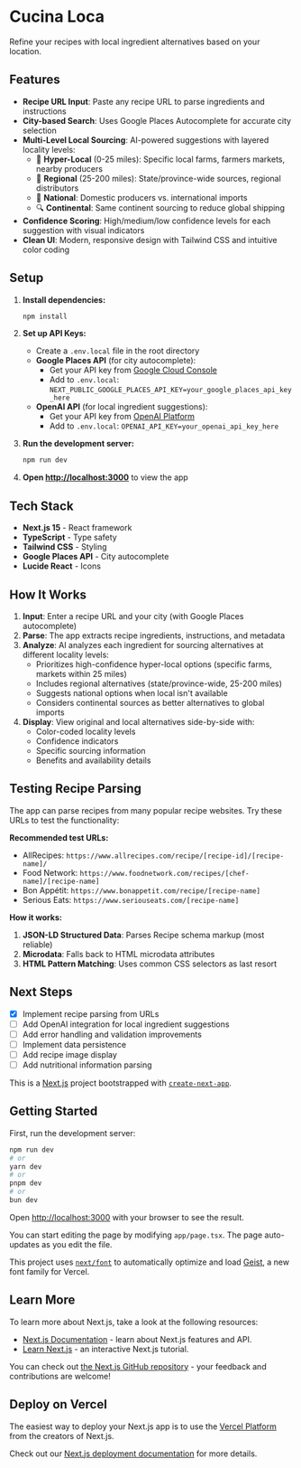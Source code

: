 # Cucina Loca

Refine your recipes with local ingredient alternatives based on your location.

## Features

- **Recipe URL Input**: Paste any recipe URL to parse ingredients and instructions
- **City-based Search**: Uses Google Places Autocomplete for accurate city selection
- **Multi-Level Local Sourcing**: AI-powered suggestions with layered locality levels:
  - 🎯 **Hyper-Local** (0-25 miles): Specific local farms, farmers markets, nearby producers
  - 📍 **Regional** (25-200 miles): State/province-wide sources, regional distributors
  - 📍 **National**: Domestic producers vs. international imports
  - 🔍 **Continental**: Same continent sourcing to reduce global shipping
- **Confidence Scoring**: High/medium/low confidence levels for each suggestion with visual indicators
- **Clean UI**: Modern, responsive design with Tailwind CSS and intuitive color coding

## Setup

1. **Install dependencies:**
   ```bash
   npm install
   ```

2. **Set up API Keys:**
   - Create a `.env.local` file in the root directory
   - **Google Places API** (for city autocomplete):
     - Get your API key from [Google Cloud Console](https://developers.google.com/maps/documentation/places/web-service/get-api-key)
     - Add to `.env.local`: `NEXT_PUBLIC_GOOGLE_PLACES_API_KEY=your_google_places_api_key_here`
   - **OpenAI API** (for local ingredient suggestions):
     - Get your API key from [OpenAI Platform](https://platform.openai.com/api-keys)
     - Add to `.env.local`: `OPENAI_API_KEY=your_openai_api_key_here`

3. **Run the development server:**
   ```bash
   npm run dev
   ```

4. **Open [http://localhost:3000](http://localhost:3000)** to view the app

## Tech Stack

- **Next.js 15** - React framework
- **TypeScript** - Type safety
- **Tailwind CSS** - Styling
- **Google Places API** - City autocomplete
- **Lucide React** - Icons

## How It Works

1. **Input**: Enter a recipe URL and your city (with Google Places autocomplete)
2. **Parse**: The app extracts recipe ingredients, instructions, and metadata
3. **Analyze**: AI analyzes each ingredient for sourcing alternatives at different locality levels:
   - Prioritizes high-confidence hyper-local options (specific farms, markets within 25 miles)
   - Includes regional alternatives (state/province-wide, 25-200 miles)
   - Suggests national options when local isn't available
   - Considers continental sources as better alternatives to global imports
4. **Display**: View original and local alternatives side-by-side with:
   - Color-coded locality levels
   - Confidence indicators
   - Specific sourcing information
   - Benefits and availability details

## Testing Recipe Parsing

The app can parse recipes from many popular recipe websites. Try these URLs to test the functionality:

**Recommended test URLs:**
- AllRecipes: `https://www.allrecipes.com/recipe/[recipe-id]/[recipe-name]/`
- Food Network: `https://www.foodnetwork.com/recipes/[chef-name]/[recipe-name]`
- Bon Appétit: `https://www.bonappetit.com/recipe/[recipe-name]`
- Serious Eats: `https://www.seriouseats.com/[recipe-name]`

**How it works:**
1. **JSON-LD Structured Data**: Parses Recipe schema markup (most reliable)
2. **Microdata**: Falls back to HTML microdata attributes
3. **HTML Pattern Matching**: Uses common CSS selectors as last resort

## Next Steps

- [x] Implement recipe parsing from URLs
- [ ] Add OpenAI integration for local ingredient suggestions
- [ ] Add error handling and validation improvements
- [ ] Implement data persistence
- [ ] Add recipe image display
- [ ] Add nutritional information parsing

This is a [Next.js](https://nextjs.org) project bootstrapped with [`create-next-app`](https://nextjs.org/docs/app/api-reference/cli/create-next-app).

## Getting Started

First, run the development server:

```bash
npm run dev
# or
yarn dev
# or
pnpm dev
# or
bun dev
```

Open [http://localhost:3000](http://localhost:3000) with your browser to see the result.

You can start editing the page by modifying `app/page.tsx`. The page auto-updates as you edit the file.

This project uses [`next/font`](https://nextjs.org/docs/app/building-your-application/optimizing/fonts) to automatically optimize and load [Geist](https://vercel.com/font), a new font family for Vercel.

## Learn More

To learn more about Next.js, take a look at the following resources:

- [Next.js Documentation](https://nextjs.org/docs) - learn about Next.js features and API.
- [Learn Next.js](https://nextjs.org/learn) - an interactive Next.js tutorial.

You can check out [the Next.js GitHub repository](https://github.com/vercel/next.js) - your feedback and contributions are welcome!

## Deploy on Vercel

The easiest way to deploy your Next.js app is to use the [Vercel Platform](https://vercel.com/new?utm_medium=default-template&filter=next.js&utm_source=create-next-app&utm_campaign=create-next-app-readme) from the creators of Next.js.

Check out our [Next.js deployment documentation](https://nextjs.org/docs/app/building-your-application/deploying) for more details.
